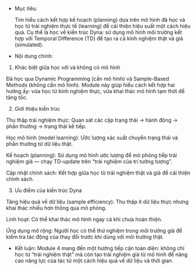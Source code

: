 - Mục tiêu:

  Tìm hiểu cách kết hợp kế hoạch (planning) dựa trên mô hình đã học và học từ trải nghiệm thực tế (learning) để cải thiện hiệu suất một cách hiệu quả.
  Cụ thể là học về kiến trúc Dyna: sử dụng mô hình môi trường kết hợp với Temporal Difference (TD) để tạo ra cả kinh nghiệm thật và giả (simulated).
  
- Nội dung chính:

1. Khác biệt giữa học với và không có mô hình

Đã học qua Dynamic Programming (cần mô hình) và Sample-Based Methods (không cần mô hình).
Module này giúp hiểu cách kết hợp hai hướng ấy: vừa học từ kinh nghiệm thực, vừa khai thác mô hình tạm thời để tăng tốc.

2. Giới thiệu kiến trúc 

Thu thập trải nghiệm thực: Quan sát các cặp trạng thái → hành động → phần thưởng → trạng thái kế tiếp.

Học mô hình (model learning): Ước lượng xác suất chuyển trạng thái và phần thưởng từ dữ liệu thật.

Kế hoạch (planning): Sử dụng mô hình ước lượng để mô phỏng tiếp trải nghiệm giả — chạy TD-update trên “trải nghiệm của trí tưởng tượng”.

Cập nhật chính sách: Kết hợp giữa học từ trải nghiệm thật và giả để cải thiện chính sách. 

3. Ưu điểm của kiến trúc Dyna

Tăng hiệu quả về dữ liệu (sample efficiency): Thu thập ít dữ liệu thực nhưng khai thác nhiều hơn thông qua mô phỏng.

Linh hoạt: Có thể khai thác mô hình ngay cả khi chưa hoàn thiện.

Ứng dụng mở rộng: Người học có thể thử nghiệm trong môi trường giả để kiểm tra tác động của thay đổi trước khi dùng với môi trường thật.

- Kết luận: Module 4 mang đến một hướng tiếp cận toàn diện: không chỉ học từ “trải nghiệm thật” mà còn tạo trải nghiệm giả từ mô hình để nâng cao năng lực của tác tử một cách hiệu quả về dữ liệu và thời gian.
